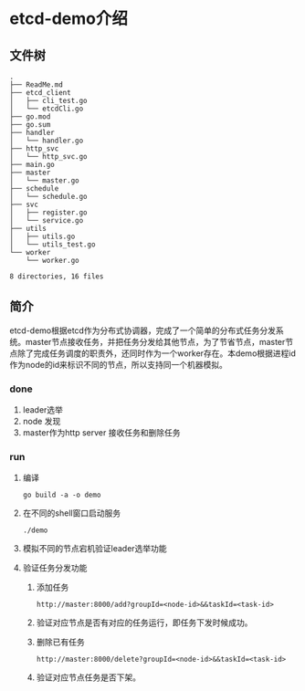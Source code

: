 

# etcd-demo介绍

## 文件树

```
.
├── ReadMe.md
├── etcd_client
│   ├── cli_test.go
│   └── etcdCli.go
├── go.mod
├── go.sum
├── handler
│   └── handler.go
├── http_svc
│   └── http_svc.go
├── main.go
├── master
│   └── master.go
├── schedule
│   └── schedule.go
├── svc
│   ├── register.go
│   └── service.go
├── utils
│   ├── utils.go
│   └── utils_test.go
└── worker
    └── worker.go

8 directories, 16 files
```

## 简介

etcd-demo根据etcd作为分布式协调器，完成了一个简单的分布式任务分发系统。master节点接收任务，并把任务分发给其他节点，为了节省节点，master节点除了完成任务调度的职责外，还同时作为一个worker存在。本demo根据进程id作为node的id来标识不同的节点，所以支持同一个机器模拟。

### done

1. leader选举
2. node 发现
3. master作为http server 接收任务和删除任务

### run

1. 编译

   ```shell
   go build -a -o demo
   ```

2. 在不同的shell窗口启动服务

   ```
   ./demo
   ```

3. 模拟不同的节点宕机验证leader选举功能

4. 验证任务分发功能

   1. 添加任务

      ```
      http://master:8000/add?groupId=<node-id>&&taskId=<task-id>
      ```

   2. 验证对应节点是否有对应的任务运行，即任务下发时候成功。

   3. 删除已有任务

      ```
      http://master:8000/delete?groupId=<node-id>&&taskId=<task-id>
      ```

   4. 验证对应节点任务是否下架。